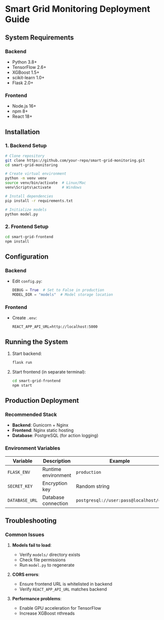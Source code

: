# Smart Grid Monitoring Deployment Guide

## System Requirements

### Backend
- Python 3.8+
- TensorFlow 2.6+
- XGBoost 1.5+
- scikit-learn 1.0+
- Flask 2.0+

### Frontend
- Node.js 16+
- npm 8+
- React 18+

## Installation

### 1. Backend Setup
```bash
# Clone repository
git clone https://github.com/your-repo/smart-grid-monitoring.git
cd smart-grid-monitoring

# Create virtual environment
python -m venv venv
source venv/bin/activate  # Linux/Mac
venv\Scripts\activate     # Windows

# Install dependencies
pip install -r requirements.txt

# Initialize models
python model.py
```

### 2. Frontend Setup
```bash
cd smart-grid-frontend
npm install
```

## Configuration

### Backend
- Edit `config.py`:
  ```python
  DEBUG = True  # Set to False in production
  MODEL_DIR = "models"  # Model storage location
  ```

### Frontend
- Create `.env`:
  ```
  REACT_APP_API_URL=http://localhost:5000
  ```

## Running the System

1. Start backend:
   ```bash
   flask run
   ```

2. Start frontend (in separate terminal):
   ```bash
   cd smart-grid-frontend
   npm start
   ```

## Production Deployment

### Recommended Stack
- **Backend**: Gunicorn + Nginx
- **Frontend**: Nginx static hosting
- **Database**: PostgreSQL (for action logging)

### Environment Variables
| Variable | Description | Example |
|----------|-------------|---------|
| `FLASK_ENV` | Runtime environment | `production` |
| `SECRET_KEY` | Encryption key | Random string |
| `DATABASE_URL` | Database connection | `postgresql://user:pass@localhost/db` |

## Troubleshooting

### Common Issues
1. **Models fail to load**:
   - Verify `models/` directory exists
   - Check file permissions
   - Run `model.py` to regenerate

2. **CORS errors**:
   - Ensure frontend URL is whitelisted in backend
   - Verify `REACT_APP_API_URL` matches backend

3. **Performance problems**:
   - Enable GPU acceleration for TensorFlow
   - Increase XGBoost nthreads
